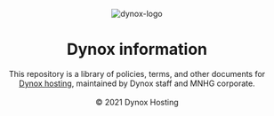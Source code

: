 <p align="center"><img src="https://cdn.discordapp.com/icons/811909455612608532/eb8ffe04ddbe1dddb89a41edcca7a50b.webp?size=128" alt="dynox-logo"></img></p>

<h1 align="center">Dynox information</h1>

<p align="center">
This repository is a library of policies, terms, and other documents for <a href="https://dynox.us/">Dynox hosting</a>, maintained by Dynox staff and MNHG corporate.
<br><br>
© 2021 Dynox Hosting
</p>
